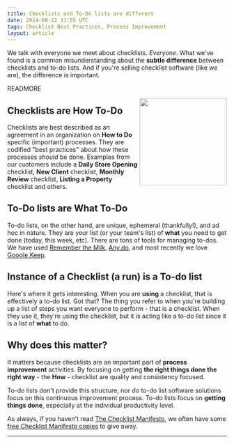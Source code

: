 ```yaml
---
title: Checklists and To-Do lists are different
date: 2014-09-22 11:55 UTC
tags: Checklist Best Practices, Process Improvement
layout: article
---
```



We talk with everyone we meet about checklists.  *Everyone*.  What we've
found is a common misunderstanding about the **subtle difference**
between checklists and to-do lists. And if you're selling checklist software (like we are), the difference is important.

READMORE

<img align="right" width="200px" src="https://s3.amazonaws.com/manifestly-assets/checklist.png" />

## Checklists are **How** To-Do
Checklists are best described as an agreement in an organization on **How to Do** specific (important)
processes. They are codified "best practices" about how these processes
*should* be done. Examples from our customers include a
**Daily Store Opening** checklist, **New Client** checklist,
 **Monthly Review** checklist, **Listing a Property** checklist and others.

## To-Do lists are **What** To-Do
To-do lists, on the other hand, are unique, ephemeral (thankfully!), and ad hoc
in nature.  They are your list (or your team's list) of **what** you need to get done (today, this week, etc).
There are tons of tools for managing to-dos.  We have used [Remember the Milk](https://www.rememberthemilk.com/),
[Any.do](http://www.any.do), and most recently we love [Google Keep](https://keep.google.com).

##  Instance of a Checklist (a run) is a To-do list
Here's where it gets interesting.  When you are **using** a checklist, that is
effectively a to-do list.  Got that?  The thing you refer to when you're building up
a list of steps you want everyone to perform - that is a checklist.  When they use it, they're using
the checklist, but it is acting like a to-do list since it is a list of **what** to do.

## Why does this matter?
It matters because checklists are an important part of **process improvement** activities.
By focusing on getting **the right things done the right
way** - the **How** - checklist are quality and consistency focused.

To-do lists don't provide this structure, nor do to-do list software solutions
focus on this continuous improvement process.  To-do lists focus on **getting
things done**, especially at the individual productivity level.

As always, if you haven't read [The Checklist Manifesto](https://gawande.com/the-checklist-manifesto),
we often have some [free Checklist Manifesto copies](https://www.manifest.ly/about)
to give away.

***

